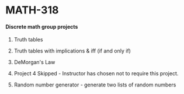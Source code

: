 # MATH-318
#### Discrete math group projects

1. Truth tables

2. Truth tables with implications & iff (if and only if)

3. DeMorgan's Law

4. Project 4 Skipped - Instructor has chosen not to require this project.

5. Random number generator - generate two lists of random numbers